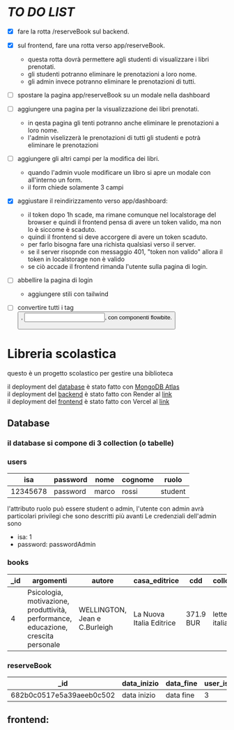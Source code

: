 # *TO DO LIST*

- [X] fare la rotta /reserveBook sul backend.
- [X] sul frontend, fare una rotta verso app/reserveBook.
    - questa rotta dovrà permettere agli studenti di visualizzare i libri prenotati.
    - gli studenti potranno eliminare le prenotazioni a loro nome.
    - gli admin invece potranno eliminare le prenotazioni di tutti.
- [ ] spostare la pagina app/reserveBook su un modale nella dashboard
- [ ] aggiungere una pagina per la visualizzazione dei libri prenotati.
    - in qesta pagina gli tenti potranno anche eliminare le prenotazioni a loro nome.
    - l'admin viselizzerà le prenotazioni di tutti gli studenti e potrà eliminare le prenotazioni
- [ ] aggiungere gli altri campi per la modifica dei libri.
    - quando l'admin vuole modificare un libro si apre un modale con all'interno un form.
    - il form chiede solamente 3 campi
- [X] aggiustare il reindirizzamento verso app/dashboard:
    -  il token dopo 1h scade, ma rimane comunque nel localstorage del browser e quindi il frontend pensa di avere un token valido, ma non lo è siccome è scaduto.
    -  quindi il frontend si deve accorgere di avere un token scaduto.
    - per farlo bisogna fare una richista qualsiasi verso il server.
    - se il server risopnde con messaggio 401, "token non valido" allora il token in localstorage non è valido
    - se ciò accade il frontend rimanda l'utente sulla pagina di login.
- [ ] abbellire la pagina di login
    - aggiungere stili con tailwind
- [ ] convertire tutti i tag <button>, <input>, <label> con componenti flowbite.









# Libreria scolastica
questo è un progetto scolastico per gestire una biblioteca

il deployment del [database](#database) è stato fatto con [MongoDB Atlas](https://www.mongodb.com/products/platform/atlas-database)  
il deployment del [backend](./backend/README.md) è stato fatto con Render al [link](https://bookstoreonline.onrender.com/)  
il deployment del [frontend](./Frontend/README.md) è stato fatto con Vercel al [link](https://biblioteca-scolastica.vercel.app)  

## Database
### il database si compone di 3 collection (o tabelle) 

### users

|isa|password|nome|cognome|ruolo|
|---|--------|----|-------|-----|
|12345678|password|marco|rossi|student|

l'attributo ruolo può essere student o admin, l'utente con admin avrà particolari privilegi che sono descritti più avanti
Le credenziali dell'admin sono
- isa: 1
- password: passwordAdmin

### books

| _id      | argomenti                                               | autore                          | casa_editrice              | cdd      | collocazione        | lingua    | note | prestabile | stato        | titolo                                      |
|----------|---------------------------------------------------------|---------------------------------|----------------------------|----------|---------------------|----------|------|------------|--------------|---------------------------------------------|
| 4        | Psicologia, motivazione, produttività, performance, educazione, crescita personale | WELLINGTON, Jean e C.Burleigh  | La Nuova Italia Editrice   | 371.9 BUR | letteratura italiana | italiano |      | TRUE       | Disponibile  | Cattivo Rendimento (Edizione Rivisitata)    |


### reserveBook

| _id                        | data_inizio | data_fine   | user_isa | book_id |
|----------------------------|-------------|-------------|----------|---------|
| 682b0c0517e5a39aeeb0c502    | data inizio | data fine   | 3        | 29      |



## frontend:
